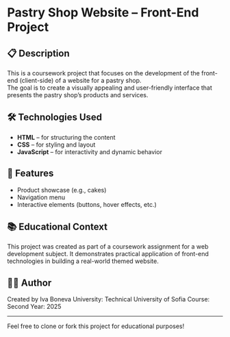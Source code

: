 # Pastry Shop Website – Front-End Project

## 📋 Description

This is a coursework project that focuses on the development of the front-end (client-side) of a website for a pastry shop.  
The goal is to create a visually appealing and user-friendly interface that presents the pastry shop’s products and services.

## 🛠️ Technologies Used

- **HTML** – for structuring the content  
- **CSS** – for styling and layout  
- **JavaScript** – for interactivity and dynamic behavior

## 🎯 Features

- Product showcase (e.g., cakes)  
- Navigation menu  
- Interactive elements (buttons, hover effects, etc.)

## 📚 Educational Context

This project was created as part of a coursework assignment for a web development subject. It demonstrates practical application of front-end technologies in building a real-world themed website.

## 👩‍💻 Author

Created by Iva Boneva
University: Technical University of Sofia
Course: Second
Year: 2025

---

Feel free to clone or fork this project for educational purposes!
